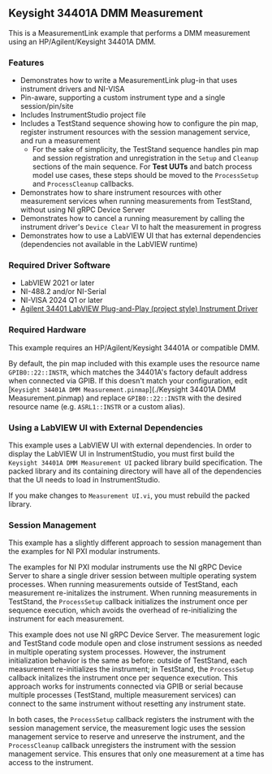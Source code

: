 ## Keysight 34401A DMM Measurement

This is a MeasurementLink example that performs a DMM measurement using an
HP/Agilent/Keysight 34401A DMM.

### Features

- Demonstrates how to write a MeasurementLink plug-in that uses instrument drivers and NI-VISA
- Pin-aware, supporting a custom instrument type and a single session/pin/site
- Includes InstrumentStudio project file
- Includes a TestStand sequence showing how to configure the pin map, register
  instrument resources with the session management service, and run a measurement
  - For the sake of simplicity, the TestStand sequence handles pin map and session
    registration and unregistration in the `Setup` and `Cleanup` sections of the main
    sequence. For **Test UUTs** and batch process model use cases, these steps should
    be moved to the `ProcessSetup` and `ProcessCleanup` callbacks.
- Demonstrates how to share instrument resources with other measurement services
  when running measurements from TestStand, without using NI gRPC Device Server
- Demonstrates how to cancel a running measurement by calling the instrument driver's
  `Device Clear` VI to halt the measurement in progress
- Demonstrates how to use a LabVIEW UI that has external dependencies (dependencies not
  available in the LabVIEW runtime)

### Required Driver Software

- LabVIEW 2021 or later
- NI-488.2 and/or NI-Serial
- NI-VISA 2024 Q1 or later
- [Agilent 34401 LabVIEW Plug-and-Play (project style) Instrument Driver](https://sine.ni.com/apps/utf8/niid_web_display.download_page?p_id_guid=014E7F05D12C6F8BE0440003BA7CCD71)

### Required Hardware

This example requires an HP/Agilent/Keysight 34401A or compatible DMM.

By default, the pin map included with this example uses the resource name
`GPIB0::22::INSTR`, which matches the 34401A's factory default address when
connected via GPIB. If this doesn't match your configuration, edit [`Keysight
34401A DMM Measurement.pinmap`](./Keysight 34401A DMM Measurement.pinmap) and
replace `GPIB0::22::INSTR` with the desired resource name (e.g. `ASRL1::INSTR`
or a custom alias).

### Using a LabVIEW UI with External Dependencies
This example uses a LabVIEW UI with external dependencies. In order to display the
LabVIEW UI in InstrumentStudio, you must first build the `Keysight 34401A DMM Measurement UI`
packed library build specification. The packed library and its containing directory will 
have all of the dependencies that the UI needs to load in InstrumentStudio.

If you make changes to `Measurement UI.vi`, you must rebuild the packed library.

### Session Management

This example has a slightly different approach to session management than the
examples for NI PXI modular instruments.

The examples for NI PXI modular instruments use the NI gRPC Device Server to
share a single driver session between multiple operating system processes. When running
measurements outside of TestStand, each measurement re-initalizes the
instrument. When running measurements in TestStand, the `ProcessSetup` callback
initializes the instrument once per sequence execution, which avoids
the overhead of re-initializing the instrument for each measurement.

This example does not use NI gRPC Device Server. The measurement logic and
TestStand code module open and close instrument sessions as needed in multiple
operating system processes. However, the instrument initialization behavior is
the same as before: outside of TestStand, each measurement re-initializes the
instrument; in TestStand, the `ProcessSetup` callback initalizes the instrument
once per sequence execution. This approach works for instruments connected via
GPIB or serial because multiple processes (TestStand, multiple measurement
services) can connect to the same instrument without resetting any instrument
state.

In both cases, the `ProcessSetup` callback registers the instrument with the
session management service, the measurement logic uses the session management
service to reserve and unreserve the instrument, and the `ProcessCleanup`
callback unregisters the instrument with the session management service. This
ensures that only one measurement at a time has access to the instrument.